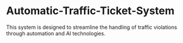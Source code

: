 # Automatic-Traffic-Ticket-System
This system is designed to streamline the handling of traffic violations through automation and AI technologies.
